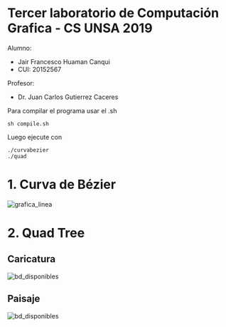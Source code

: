 # Tercer laboratorio de Computación Grafica - CS UNSA 2019

Alumno:
- Jair Francesco Huaman Canqui
- CUI: 20152567

Profesor: 
- Dr. Juan Carlos Gutierrez Caceres

Para compilar el programa usar el .sh
```
sh compile.sh
```

Luego ejecute con

```
./curvabezier
./quad
```

# 1. Curva de Bézier

![grafica_linea](imagenes/Curva1.gif)

# 2. Quad Tree
## Caricatura
![bd_disponibles](imagenes/quadtree1.png)

## Paisaje
![bd_disponibles](imagenes/quadtree2.png)
